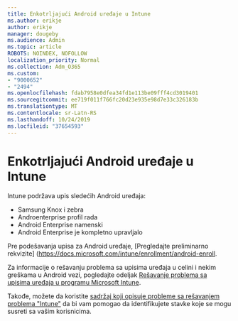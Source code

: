 ```yaml
---
title: Enkotrljajući Android uređaje u Intune
ms.author: erikje
author: erikje
manager: dougeby
ms.audience: Admin
ms.topic: article
ROBOTS: NOINDEX, NOFOLLOW
localization_priority: Normal
ms.collection: Adm_O365
ms.custom:
- "9000652"
- "2494"
ms.openlocfilehash: fdab7958e0dfea34fd1e113be09fff4cd3019401
ms.sourcegitcommit: ee719f011f766fc20d23e935e98d7e33c326183b
ms.translationtype: MT
ms.contentlocale: sr-Latn-RS
ms.lasthandoff: 10/24/2019
ms.locfileid: "37654593"
---
```

# <a name="enrolling-android-devices-into-intune"></a>Enkotrljajući Android uređaje u Intune

Intune podržava upis sledećih Android uređaja:
- Samsung Knox i zebra
- Androenterprise profil rada
- Android Enterprise namenski
- Android Enterprise je kompletno upravljalo

Pre podešavanja upisa za Android uređaje, [Pregledajte preliminarno rekvizite] (https://docs.microsoft.com/intune/enrollment/android-enroll.

Za informacije o rešavanju problema sa upisima uređaja u celini i nekim greškama u Android vezi, pogledajte odeljak [Rešavanje problema sa upisima uređaja u programu Microsoft Intune](https://docs.microsoft.com/intune/enrollment/troubleshoot-device-enrollment-in-intune).

Takođe, možete da koristite [sadržaj koji opisuje probleme sa rešavanjem problema "Intune"](https://docs.microsoft.com/intune/fundamentals/help-desk-operators) da bi vam pomogao da identifikujete stavke koje se mogu susreti sa vašim korisnicima.





